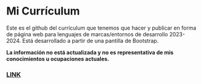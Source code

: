 # Mi Currículum
Este es el github del currículum que tenemos que hacer y publicar en forma de página web para lenguajes de marcas/entornos de desarrollo 2023-2024.
Está desarrollado a partir de una pantilla de Bootstrap.

**La información no está actualizada y no es representativa de mis conocimientos u ocupaciones actuales.**

### [LINK](http://gonlelocv.github.io)
